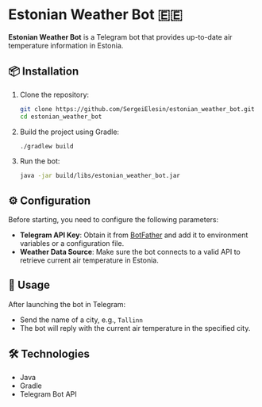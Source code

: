 # Estonian Weather Bot 🇪🇪

**Estonian Weather Bot** is a Telegram bot that provides up-to-date air temperature information in Estonia.

## 📦 Installation

1. Clone the repository:

   ```bash
   git clone https://github.com/SergeiElesin/estonian_weather_bot.git
   cd estonian_weather_bot
   ```

2. Build the project using Gradle:

   ```bash
   ./gradlew build
   ```

3. Run the bot:

   ```bash
   java -jar build/libs/estonian_weather_bot.jar
   ```

## ⚙️ Configuration

Before starting, you need to configure the following parameters:

- **Telegram API Key**: Obtain it from [BotFather](https://t.me/BotFather) and add it to environment variables or a configuration file.
- **Weather Data Source**: Make sure the bot connects to a valid API to retrieve current air temperature in Estonia.

## 🧪 Usage

After launching the bot in Telegram:

- Send the name of a city, e.g., `Tallinn`
- The bot will reply with the current air temperature in the specified city.

## 🛠 Technologies

- Java
- Gradle
- Telegram Bot API
